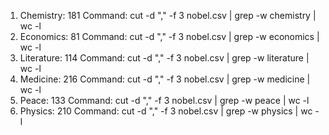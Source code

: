 1. Chemistry: 181
   Command: cut -d "," -f 3 nobel.csv | grep -w chemistry | wc -l
2. Economics: 81
   Command: cut -d "," -f 3 nobel.csv | grep -w economics | wc -l
3. Literature: 114
   Command: cut -d "," -f 3 nobel.csv | grep -w literature | wc -l
4. Medicine: 216
   Command: cut -d "," -f 3 nobel.csv | grep -w medicine | wc -l
5. Peace: 133
   Command: cut -d "," -f 3 nobel.csv | grep -w peace | wc -l
6. Physics: 210
   Command: cut -d "," -f 3 nobel.csv | grep -w physics | wc -l
